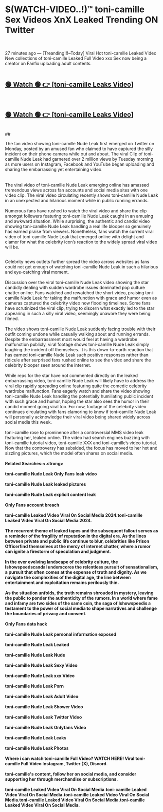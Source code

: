 

# $(WATCH-VIDEO..!)™ toni-camille Sex Videos XnX Leaked Trending ON Twitter<br>
<br>

27 minutes ago — [Treanding!!!~Today] Viral Hot toni-camille Leaked Video New collections of toni-camille Leaked Full Video xxx Sex now being a creator on Fanfix uploading adult contents.
<br>
 <br>

##  <a href="https://clipsfans.site/?title=toni-camille&ref=git">🟢 Watch 🟢 👉 [toni-camille Leaks Video]</a><br>
  <br>

##  <a href="https://clipsfans.site/?title=toni-camille&ref=git">🟢 Watch 🟢 👉 [toni-camille Leaks Video]</a><br>
  <br>
  ##
  <br>

The fan video showing toni-camille Nude Leak first emerged on Twitter on Monday, posted by an amused fan who claimed to have captured the silly incident on their phone camera while out and about. The viral Clip of toni-camille Nude Leak had garnered over 2 million views by Tuesday morning as more users on Instagram, Facebook and YouTube began uploading and sharing the embarrassing yet entertaining video.
<br><br>
  <br>
The viral video of toni-camille Nude Leak emerging online has amassed tremendous views across fan accounts and social media sites with one video clip. The viral video circulating recently shows toni-camille Nude Leak in an unexpected and hilarious moment while in public running errands.
<br><br>
Numerous fans have rushed to watch the viral video and share the clip amongst followers featuring toni-camille Nude Leak caught in an amusing and awkward situation. While surprising, the authentic and candid video showing toni-camille Nude Leak handling a real life blooper so genuinely has earned praise from viewers. Nonetheless, fans watch the current viral video of toni-camille Nude Leak that emerged online with delight and clamor for what the celebrity icon’s reaction to the widely spread viral video will be.
<br><br>

Celebrity news outlets further spread the video across websites as fans could not get enough of watching toni-camille Nude Leak in such a hilarious and eye-catching viral moment.
<br><br>
Discussion over the viral toni-camille Nude Leak video showing the star candidly dealing with sudden wardrobe issues dominated pop culture chatter online. Fans watched and rewatched the short video, praising toni-camille Nude Leak for taking the malfunction with grace and humor even as cameras captured the celebrity video now flooding timelines. Some fans have scrutinized the viral clip, trying to discern what exactly led to the star appearing in such a silly viral video, seemingly unaware they were being filmed.
<br><br>
The video shows toni-camille Nude Leak suddenly facing trouble with their outfit coming undone while casually walking about and running errands. Despite the embarrassment most would feel at having a wardrobe malfunction publicly, viral footage shows toni-camille Nude Leak simply laughing the incident off themselves. It is this down-to-earth reaction that has earned toni-camille Nude Leak such positive responses rather than ridicule after surprised fans rushed online to see the video and share the celebrity blooper seen around the internet.
<br><br>
While reps for the star have not commented directly on the leaked embarrassing video, toni-camille Nude Leak will likely have to address the viral clip rapidly spreading online featuring quite the comedic celebrity wardrobe malfunction. Fans eagerly watch and share the video showing toni-camille Nude Leak handling the potentially humiliating public incident with such grace and humor, hoping the star also sees the humor in their candid moment going viral too. For now, footage of the celebrity video continues circulating with fans clamoring to know if toni-camille Nude Leak will personally acknowledge their viral video being shared widely across social media this week.
<br><br>
toni-camille rose to prominence after a controversial MMS video leak featuring her, leaked online. The video had search engines buzzing with toni-camille tutorial video, toni-camille XXX and toni-camille’s video tutorial. Now that the controversy has subsided, the focus has moved to her hot and sizzling pictures, which the model often shares on social media.
<br><br>
<strong>Related Searches:<.strong>
<br><br>
toni-camille Nude Leak Only Fans leak video
<br><br>
toni-camille Nude Leak leaked pictures
<br><br>
toni-camille Nude Leak explicit content leak
<br><br>
Only Fans account breach
<br><br>
toni-camille Leaked Video Viral On Social Media 2024.toni-camille Leaked Video Viral On Social Media 2024.
<br><br>
The recurrent theme of leaked tapes and the subsequent fallout serves as a reminder of the fragility of reputation in the digital era. As the lines between private and public life continue to blur, celebrities like Prison Officerfind themselves at the mercy of internet chatter, where a rumor can ignite a firestorm of speculation and judgment.
<br><br>
In the ever evolving landscape of celebrity culture, the Ishowspeedscandal underscores the relentless pursuit of sensationalism, a pursuit that often comes at the expense of truth and dignity. As we navigate the complexities of the digital age, the line between entertainment and exploitation remains perilously thin.
<br><br>
As the situation unfolds, the truth remains shrouded in mystery, leaving the public to ponder the authenticity of the rumors. In a world where fame and infamy are two sides of the same coin, the saga of Ishowspeedis a testament to the power of social media to shape narratives and challenge the boundaries of privacy and consent.
<br><br>
Only Fans data hack
<br><br>
toni-camille Nude Leak personal information exposed
<br><br>
toni-camille Nude Leak Leaked
<br><br>
toni-camille Nude Leak Nude
<br><br>
toni-camille Nude Leak Sexy Video
<br><br>
toni-camille Nude Leak xxx Video
<br><br>
toni-camille Nude Leak Porn
<br><br>
toni-camille Nude Leak Adult Video
<br><br>
toni-camille Nude Leak Shower Video
<br><br>
toni-camille Nude Leak Twitter Video
<br><br>
toni-camille Nude Leak Onlyfans Video
<br><br>
toni-camille Nude Leak Leaks
<br><br>
toni-camille Nude Leak Photos
<br><br>
Where i can watch toni-camille Full Video? WATCH HERE! Viral toni-camille Full Video Instagram, Twitter (X), Discord.
<br><br>
toni-camille's content, follow her on social media, and consider supporting her through merchandise or subscriptions.
<br><br>
toni-camille Leaked Video Viral On Social Media.toni-camille Leaked Video Viral On Social Media.toni-camille Leaked Video Viral On Social Media.toni-camille Leaked Video Viral On Social Media.toni-camille Leaked Video Viral On Social Media.
